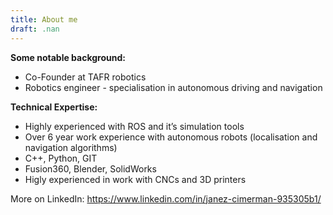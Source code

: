 ```yaml
---
title: About me
draft: .nan
---
```

**Some notable background:**

* Co-Founder at TAFR robotics
* Robotics engineer - specialisation in autonomous driving and navigation

**Technical Expertise:**

* Highly experienced with ROS and it’s simulation tools
* Over 6 year work experience with autonomous robots (localisation and navigation algorithms)
* C++, Python, GIT
* Fusion360, Blender, SolidWorks
* Higly experienced in work with CNCs and 3D printers 

More on LinkedIn: https://www.linkedin.com/in/janez-cimerman-935305b1/